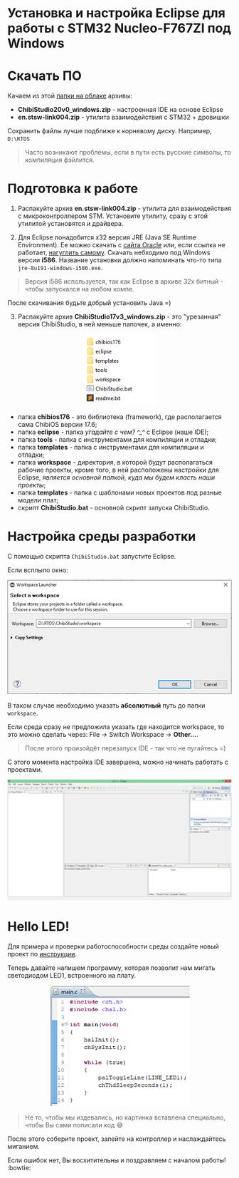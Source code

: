 # Установка и настройка Eclipse для работы с STM32 Nucleo-F767ZI под Windows

# Скачать ПО

Качаем из этой [папки на облаке](https://disk.yandex.ru/d/awki7AnoKNxiuA) архивы:  
+ **ChibiStudio20v0_windows.zip** - настроенная IDE на основе Eclipse  
+ **en.stsw-link004.zip** - утилита взаимодействия с STM32 + дровишки 

Сохранить файлы лучше подближе к корневому диску. Например, `D:\RTOS`
> Часто возникают проблемы, если в пути есть русские символы, то компиляция фэйлится. 

# Подготовка к работе 

1. Распакуйте архив **en.stsw-link004.zip** - утилита для взаимодействия с микроконтроллером STM. Установите утилиту, сразу с этой утилитой установятся и драйвера. 

2. Для Eclipse понадобится x32 версия JRE (Java SE Runtime Environment). Ее можно скачать с [сайта Oracle](https://www.oracle.com/technetwork/java/javase/downloads/jre8-downloads-2133155.html) или, если ссылка не работает, [нагуглить самому](http://lmgtfy.com/?q=Java+SE+Runtime+Environment). Скачать небходимо под Windows версии **i586**. Название установки должно напоминать что-то типа `jre-8u191-windows-i586.exe`.

> Версия i586 используется, так как Eclipse в архиве 32х битный - чтобы запускался на любом компе.

После скачивания будьте добрый установить Java =)

3. Распакуйте архив **ChibiStudio17v3_windows.zip** - это "урезанная" версия ChibiStudio, в ней меньше папочек, а именно: 

<p align="center">
<img src="windows_imgs/fig_1.PNG">
</p>

- папка **chibios176** - это библиотека (framework), где располагается сама ChibiOS версии 17.6;
- папка **eclipse** - папка *угадайте с чем? ^_^* с Eclipse (наше IDE);
- папка **tools** - папка с инструментами для компиляции и отладки;
- папка **templates** - папка с инструментами для компиляции и отладки;
- папка **workspace** - директория, в которой будут располагаться рабочие проекты, кроме того, в ней расположены настройки для Eclipse, *является основной папкой, куда мы будем класть наши проекты*;
- папка **templates** - папка с шаблонами новых проектов под разные модели плат;
- скрипт **ChibiStudio.bat** - основной скрипт запуска ChibiStudio.

# Настройка среды разработки

С помощью скрипта `ChibiStudio.bat` запустите Eclipse. 

Если всплыло окно:
<p align="center">
<img src="windows_imgs/fig_2.PNG">
</p>

В таком случае необходимо указать **абсолютный** путь до папки `workspace`.

Если среда сразу не предложила указать где находится workspace, то это можно сделать через: File -> Switch Workspace -> **Other...**.

> После этого произойдёт перезапуск IDE - так что не пугайтесь =)

С этого момента настройка IDE завершена, можно начинать работать с проектами. 

<p align="center">
<img src="windows_imgs/fig_3.PNG">
</p>

# Hello LED!

Для примера и проверки работоспособности среды создайте новый проект по [инструкции](../ProjectTemplates/New_project.md).

Теперь давайте напишем программу, которая позволит нам мигать светодиодом LED1, встроенного на плату. 

<p align="center">
<img src="windows_imgs/fig_4.PNG">
</p>

> Не то, чтобы мы издевались, но картинка вставлена специально, чтобы Вы сами пописали код :sweat_smile:

После этого соберите проект, залейте на контроллер и наслаждайтесь миганием.

Если ошибок нет, Вы восхитительны и поздравляем с началом работы! :bowtie:
